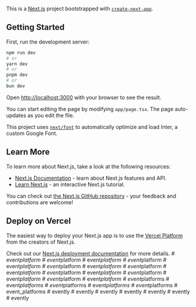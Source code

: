 This is a [Next.js](https://nextjs.org/) project bootstrapped with [`create-next-app`](https://github.com/vercel/next.js/tree/canary/packages/create-next-app).

## Getting Started

First, run the development server:

```bash
npm run dev
# or
yarn dev
# or
pnpm dev
# or
bun dev
```

Open [http://localhost:3000](http://localhost:3000) with your browser to see the result.

You can start editing the page by modifying `app/page.tsx`. The page auto-updates as you edit the file.

This project uses [`next/font`](https://nextjs.org/docs/basic-features/font-optimization) to automatically optimize and load Inter, a custom Google Font.

## Learn More

To learn more about Next.js, take a look at the following resources:

- [Next.js Documentation](https://nextjs.org/docs) - learn about Next.js features and API.
- [Learn Next.js](https://nextjs.org/learn) - an interactive Next.js tutorial.

You can check out [the Next.js GitHub repository](https://github.com/vercel/next.js/) - your feedback and contributions are welcome!

## Deploy on Vercel

The easiest way to deploy your Next.js app is to use the [Vercel Platform](https://vercel.com/new?utm_medium=default-template&filter=next.js&utm_source=create-next-app&utm_campaign=create-next-app-readme) from the creators of Next.js.

Check out our [Next.js deployment documentation](https://nextjs.org/docs/deployment) for more details.
#   e v e n t _ p l a t f o r m  
 #   e v e n t _ p l a t f o r m  
 #   e v e n t _ p l a t f o r m  
 #   e v e n t _ p l a t f o r m  
 #   e v e n t _ p l a t f o r m  
 #   e v e n t _ p l a t f o r m  
 #   e v e n t _ p l a t f o r m  
 #   e v e n t _ p l a t f o r m  
 #   e v e n t _ p l a t f o r m  
 #   e v e n t _ p l a t f o r m  
 #   e v e n t _ p l a t f o r m  
 #   e v e n t _ p l a t f o r m  
 #   e v e n t _ p l a t f o r m  
 #   e v e n t _ p l a t f o r m  
 #   e v e n t _ p l a t f o r m  
 #   e v e n t _ p l a t f o r m s  
 #   e v e n t _ p l a t f o r m s  
 #   e v e n t _ p l a t f o r m s  
 #   e v e n t _ p l a t f o r m s  
 #   e v e n t _ p l a t f o r m s  
 #   e v e n t _ p l a t f o r m s  
 #   e v e n t l y  
 #   e v e n t l y  
 #   e v e n t l y  
 #   e v e n t l y  
 #   e v e n t l y  
 #   e v e n t l y  
 #   e v e n t l y  
 